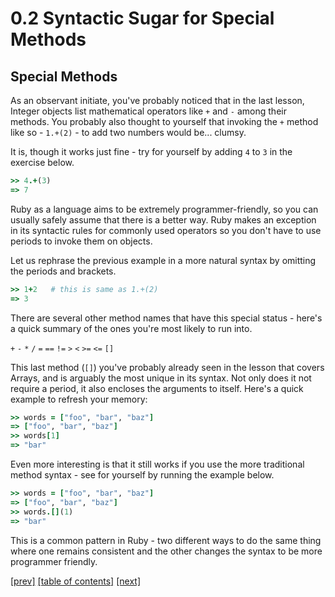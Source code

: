 # 0.2 Syntactic Sugar for Special Methods
## Special Methods
As an observant initiate, you've probably noticed that in the last lesson, Integer objects list mathematical operators like `+` and `-` among their methods. You probably also thought to yourself that invoking the `+` method like so - `1.+(2)` - to add two numbers would be... clumsy.

It is, though it works just fine - try for yourself by adding `4` to `3` in the exercise below.

```ruby
>> 4.+(3)
=> 7
```

Ruby as a language aims to be extremely programmer-friendly, so you can usually safely assume that there is a better way. Ruby makes an exception in its syntactic rules for commonly used operators so you don't have to use periods to invoke them on objects.

Let us rephrase the previous example in a more natural syntax by omitting the periods and brackets.

```ruby
>> 1+2   # this is same as 1.+(2)
=> 3
```

There are several other method names that have this special status - here's a quick summary of the ones you're most likely to run into.

`+`   `-`   `*`   `/`   `=`  `==`   `!=`    `>`   `<`   `>=`    `<=`    `[]`

This last method (`[]`) you've probably already seen in the lesson that covers Arrays, and is arguably the most unique in its syntax. Not only does it not require a period, it also encloses the arguments to itself. Here's a quick example to refresh your memory:

```ruby
>> words = ["foo", "bar", "baz"]
=> ["foo", "bar", "baz"]
>> words[1]
=> "bar"
```

Even more interesting is that it still works if you use the more traditional method syntax - see for yourself by running the example below.

```ruby
>> words = ["foo", "bar", "baz"]
=> ["foo", "bar", "baz"]
>> words.[](1)
=> "bar"
```

This is a common pattern in Ruby - two different ways to do the same thing where one remains consistent and the other changes the syntax to be more programmer friendly.

[\[prev\]](https://github.com/Fahrenhei7/rubymonk/blob/master/ruby_primer/introduction_to_ruby_objects/0_1_more_objects_and_methods.md)
[\[table of contents\]](https://github.com/Fahrenhei7/rubymonk/blob/master/README.md#ruby-primer)
[\[next\]](https://github.com/Fahrenhei7/rubymonk/blob/master/ruby_primer/introduction_to_strings/1_0_introduction_to_strings.md)

